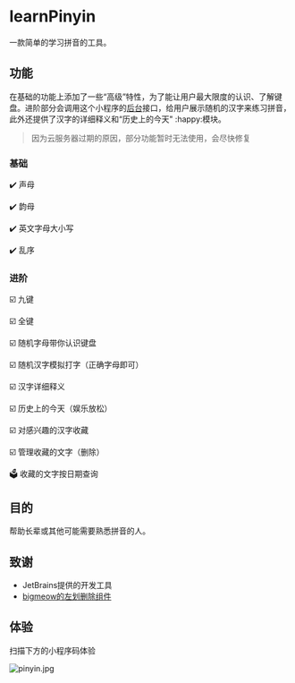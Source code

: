 # learnPinyin

一款简单的学习拼音的工具。

## 功能

在基础的功能上添加了一些“高级”特性，为了能让用户最大限度的认识、了解键盘。进阶部分会调用这个小程序的[后台](https://github.com/Sebastian-Getts/learnPinyin_backend)接口，给用户展示随机的汉字来练习拼音，此外还提供了汉字的详细释义和“历史上的今天" :happy:模块。

> 因为云服务器过期的原因，部分功能暂时无法使用，会尽快修复
### 基础

:heavy_check_mark: 声母

:heavy_check_mark: 韵母

:heavy_check_mark: 英文字母大小写

:heavy_check_mark: 乱序

### 进阶

:ballot_box_with_check: 九键

:ballot_box_with_check: 全键​

:ballot_box_with_check: 随机字母带你认识键盘

:ballot_box_with_check: 随机汉字模拟打字（正确字母即可）

:ballot_box_with_check: 汉字详细释义

:ballot_box_with_check: 历史上的今天（娱乐放松）

:ballot_box_with_check: 对感兴趣的汉字收藏

:ballot_box_with_check: 管理收藏的文字（删除）

:ballot_box: 收藏的文字按日期查询

## 目的

帮助长辈或其他可能需要熟悉拼音的人。

## 致谢

- JetBrains提供的开发工具
- [bigmeow的左划删除组件](https://github.com/bigmeow/minapp-slider-left)

## 体验

扫描下方的小程序码体验

![pinyin.jpg](https://i.loli.net/2020/02/23/LOpUiVxIaM825lW.jpg)